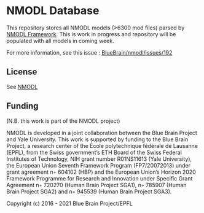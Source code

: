 # NMODL Database

This repository stores all NMODL models (>6300 mod files) parsed by [NMODL Framework](https://github.com/BlueBrain/nmodl).
This is work in progress and repository will be populated with all models in coming week.

For more information, see this issue : [BlueBrain/nmodl/issues/192](https://github.com/BlueBrain/nmodl/issues/192)

License
-------

See [NMODL](https://github.com/BlueBrain/nmodl)

Funding
-------

(N.B. this work is part of the NMODL project)

NMODL is developed in a joint collaboration between the Blue Brain Project and Yale University. This work is supported by funding to the Blue Brain Project, a research center of the École polytechnique fédérale de Lausanne (EPFL), from the Swiss government’s ETH Board of the Swiss Federal Institutes of Technology, NIH grant number R01NS11613 (Yale University), the European Union Seventh Framework Program (FP7/20072013) under grant agreement n◦ 604102 (HBP) and the European Union’s Horizon 2020 Framework Programme for Research and Innovation under Specific Grant Agreement n◦ 720270 (Human Brain Project SGA1), n◦ 785907 (Human Brain Project SGA2) and n◦ 945539 (Human Brain Project SGA3).

Copyright (c) 2016 - 2021 Blue Brain Project/EPFL
